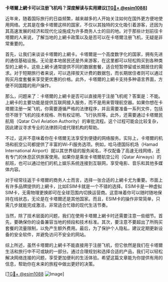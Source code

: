 **卡塔爾上網卡可以注册飞机吗？深度解读与实用建议[[TG💪+ @esim1088](https://t.me/s/esim1088)]**

近年来，随着国际旅行的日益频繁，越来越多的人开始关注如何在国外更方便地使用网络。尤其是在像卡塔爾这样的国家，不仅以其独特的文化吸引着游客，还因为其高速发展的经济和现代化设施成为许多商务人士的目的地。对于那些计划前往卡塔爾的人来说，了解当地的上網卡政策以及是否可以在卡塔爾注册飞机，无疑是非常重要的。

首先，让我们来谈谈卡塔爾的上網卡。卡塔爾是一个高度数字化的国家，拥有先进的通信基础设施。无论是本地居民还是外来游客，在这里都可以轻松购买到各种类型的上網卡。这些上網卡通常提供不同的数据套餐，适合短暂停留或长期居住的需求。对于短期旅行者来说，可以选择按天计费的数据包，而长期居住者则可以通过购买月度套餐来享受更优惠的价格。此外，卡塔爾的上網卡支持多种语言界面，方便不同国籍的用户操作。

那么，问题来了：卡塔爾的上網卡是否可以直接用于注册飞机呢？答案是：不能。上網卡的主要功能是提供互联网接入服务，而不是用来管理航空器。如果你想在卡塔爾注册一架飞机，你需要遵循严格的法律程序，并且需要准备一系列文件，包括但不限于飞机的技术规格、所有权证明、飞行执照等。此外，还需要通过卡塔爾民航局（Qatar Civil Aviation Authority）的审批流程。这个过程可能会比较复杂，因此建议寻求专业的法律顾问或代理机构的帮助。

不过，这并不意味着你在卡塔爾无法享受到便捷的网络服务。实际上，卡塔爾的机场和航空公司都提供了丰富的Wi-Fi服务选项。例如，哈马德国际机场（Hamad International Airport）就以其世界级的服务闻名，不仅配备了高速无线网络，还有专门的休息区供旅客使用。如果你是乘坐卡塔爾航空公司（Qatar Airways）的航班，也可以通过他们的机上娱乐系统连接到互联网，享受电影、音乐和其他多媒体内容。

对于经常往返于卡塔爾的商务人士而言，选择一张合适的上網卡尤为重要。市面上有许多品牌提供的上網卡，比如ESIM卡就是一个不错的选择。ESIM卡是一种虚拟SIM卡，无需物理更换即可在全球范围内切换运营商。这意味着你可以随时随地保持在线状态，无论是在卡塔爾还是其他国家。而且，ESIM卡的操作非常简单，只需几步就能完成激活，非常适合忙碌的现代生活节奏。

当然，除了技术层面的问题，我们在使用卡塔爾上網卡时还需要注意一些细节。首先，要确保你的设备兼容当地的频段和技术标准。其次，要注意不要超出了所购买套餐的流量限制，以免产生额外费用。最后，为了保护个人隐私，建议定期更新设备的安全软件，并避免访问不安全的网站。

综上所述，虽然卡塔爾的上網卡不能直接用于注册飞机，但它依然是我们在卡塔爾生活和旅行中不可或缺的一部分。通过合理规划和选择合适的产品，我们可以轻松解决网络连接的问题，享受更加便利的生活体验。希望这篇文章能为你提供有用的信息，帮助你在未来的旅程中做出更好的决策。

[[TG💪+ @esim1088](https://t.me/s/esim1088) ![Image](https://i.postimg.cc/4NQfJmqS/Snipaste-2025-05-13-00-14-12.png)]